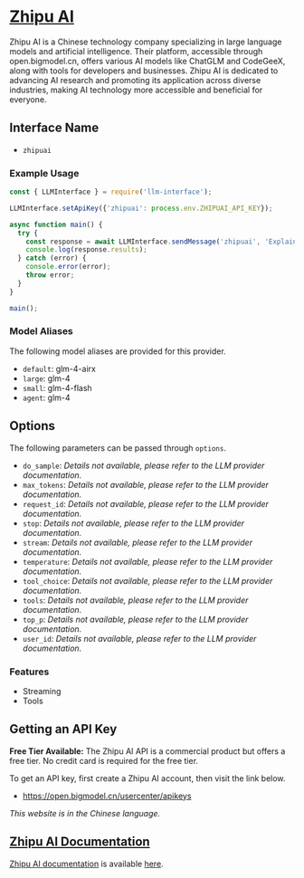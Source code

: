 # [Zhipu AI](https://www.bigmodel.cn)

Zhipu AI is a Chinese technology company specializing in large language models and artificial intelligence. Their platform, accessible through open.bigmodel.cn, offers various AI models like ChatGLM and CodeGeeX, along with tools for developers and businesses. Zhipu AI is dedicated to advancing AI research and promoting its application across diverse industries, making AI technology more accessible and beneficial for everyone.

## Interface Name

- `zhipuai`

### Example Usage

```javascript
const { LLMInterface } = require('llm-interface');

LLMInterface.setApiKey({'zhipuai': process.env.ZHIPUAI_API_KEY});

async function main() {
  try {
    const response = await LLMInterface.sendMessage('zhipuai', 'Explain the importance of low latency LLMs.');
    console.log(response.results);
  } catch (error) {
    console.error(error);
    throw error;
  }
}

main();
```

### Model Aliases

The following model aliases are provided for this provider. 

- `default`: glm-4-airx
- `large`: glm-4
- `small`: glm-4-flash
- `agent`: glm-4


## Options

The following parameters can be passed through `options`.

- `do_sample`: _Details not available, please refer to the LLM provider documentation._
- `max_tokens`: _Details not available, please refer to the LLM provider documentation._
- `request_id`: _Details not available, please refer to the LLM provider documentation._
- `stop`: _Details not available, please refer to the LLM provider documentation._
- `stream`: _Details not available, please refer to the LLM provider documentation._
- `temperature`: _Details not available, please refer to the LLM provider documentation._
- `tool_choice`: _Details not available, please refer to the LLM provider documentation._
- `tools`: _Details not available, please refer to the LLM provider documentation._
- `top_p`: _Details not available, please refer to the LLM provider documentation._
- `user_id`: _Details not available, please refer to the LLM provider documentation._


### Features

- Streaming
- Tools


## Getting an API Key

**Free Tier Available:** The Zhipu AI API is a commercial product but offers a free tier. No credit card is required for the free tier.

To get an API key, first create a Zhipu AI account, then visit the link below.

- https://open.bigmodel.cn/usercenter/apikeys

_This website is in the Chinese language._


## [Zhipu AI Documentation](https://open.bigmodel.cn/dev/howuse/introduction)

[Zhipu AI documentation](https://open.bigmodel.cn/dev/howuse/introduction) is available [here](https://open.bigmodel.cn/dev/howuse/introduction).
